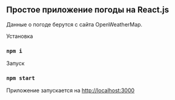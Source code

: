 ## Простое приложение погоды на React.js

Данные о погоде берутся с сайта OpenWeatherMap.


Установка

### `npm i`

Запуск

### `npm start`

Приложение запускается на [http://localhost:3000](http://localhost:3000)
